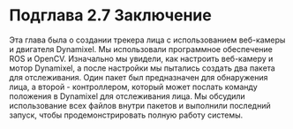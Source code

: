 # Подглава 2.7 Заключение

Эта глава была о создании трекера лица с использованием веб-камеры и двигателя Dynamixel. Мы использовали программное обеспечение ROS и OpenCV. Изначально мы увидели, как настроить веб-камеру и мотор Dynamixel, а после настройки мы пытались создать два пакета для отслеживания. Один пакет был предназначен для обнаружения лица, а второй - контроллером, который может послать команду положения в Dynamixel для отслеживания лица. Мы обсудили использование всех файлов внутри пакетов и выполнили последний запуск, чтобы продемонстрировать полную работу системы.

